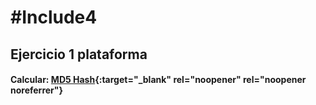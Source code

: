 # #Include4
## Ejercicio 1 plataforma

#### Calcular: [MD5 Hash](https://rafadelg.github.io/include4/ex01_md5/){:target="_blank" rel="noopener" rel="noopener noreferrer"}